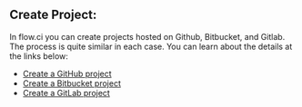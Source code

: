 ## Create Project:

In flow.ci you can create projects hosted on Github, Bitbucket, and Gitlab. The process is quite similar in each case. You can learn about the details at the links below:

- [Create a GitHub project](./create_a_github_project.md)
- [Create a Bitbucket project](./create_a_bitbucket_project.md)
- [Create a GitLab project](./create_a_gitlab_project.md)

